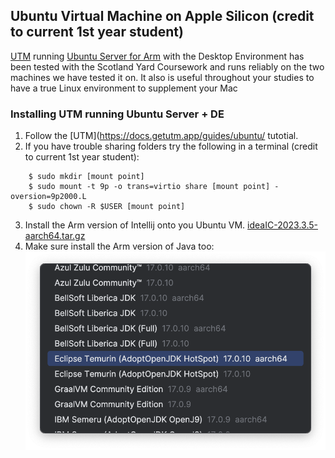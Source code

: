 ## Ubuntu Virtual Machine on Apple Silicon (credit to current 1st year student)

[UTM](https://docs.getutm.app/guides/ubuntu/) running [Ubuntu Server for Arm](https://ubuntu.com/download/server/arm) with the Desktop Environment has been tested with the Scotland Yard Coursework and runs reliably on the two machines we have tested it on. It also is useful throughout your studies to have a true Linux environment to supplement your Mac

### Installing UTM running Ubuntu Server + DE

1. Follow the [UTM](https://docs.getutm.app/guides/ubuntu/ tutotial.
2. If you have trouble sharing folders try the following in a terminal (credit to current 1st year student):
```
    $ sudo mkdir [mount point]
    $ sudo mount -t 9p -o trans=virtio share [mount point] -oversion=9p2000.L
    $ sudo chown -R $USER [mount point]
```
3. Install the Arm version of Intellij onto you Ubuntu VM. [ideaIC-2023.3.5-aarch64.tar.gz](https://download.jetbrains.com/idea/ideaIC-2023.3.5-aarch64.tar.gz?_gl=1*16wkqnv*_ga*ODY5OTEwMDM2LjE3MDE2OTExNTg.*_ga_9J976DJZ68*MTcxMDg1Nzg3Mi41LjEuMTcxMDg1Nzg5NS4wLjAuMA..&_ga=2.16582838.1020350076.1710857872-869910036.1701691158)
4. Make sure install the Arm version of Java too:
   ![arm java](armjava.png)
